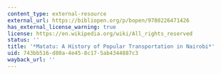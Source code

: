 ```yaml
---
content_type: external-resource
external_url: https://bibliopen.org/p/bopen/9780226471426
has_external_license_warning: true
license: https://en.wikipedia.org/wiki/All_rights_reserved
status: ''
title: '*Matatu: A History of Popular Transportation in Nairobi*'
uid: 743bb516-d80a-4e45-8c17-5ab4344887c3
wayback_url: ''
---
```

